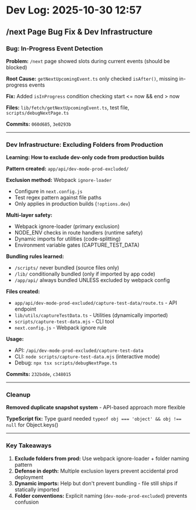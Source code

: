 # Dev Log: 2025-10-30 12:57

## /next Page Bug Fix & Dev Infrastructure

### Bug: In-Progress Event Detection

**Problem:** `/next` page showed slots during current events (should be blocked)

**Root Cause:** `getNextUpcomingEvent.ts` only checked `isAfter()`, missing in-progress events

**Fix:** Added `isInProgress` condition checking start <= now && end > now

**Files:** `lib/fetch/getNextUpcomingEvent.ts`, test file, `scripts/debugNextPage.ts`

**Commits:** `060d685`, `3e0293b`

---

### Dev Infrastructure: Excluding Folders from Production

**Learning: How to exclude dev-only code from production builds**

**Pattern created:** `app/api/dev-mode-prod-excluded/`

**Exclusion method:** Webpack `ignore-loader`

- Configure in `next.config.js`
- Test regex pattern against file paths
- Only applies in production builds (`!options.dev`)

**Multi-layer safety:**

- Webpack ignore-loader (primary exclusion)
- NODE_ENV checks in route handlers (runtime safety)
- Dynamic imports for utilities (code-splitting)
- Environment variable gates (CAPTURE_TEST_DATA)

**Bundling rules learned:**

- `/scripts/` never bundled (source files only)
- `/lib/` conditionally bundled (only if imported by app code)
- `/app/api/` always bundled UNLESS excluded by webpack config

**Files created:**

- `app/api/dev-mode-prod-excluded/capture-test-data/route.ts` - API endpoint
- `lib/utils/captureTestData.ts` - Utilities (dynamically imported)
- `scripts/capture-test-data.mjs` - CLI tool
- `next.config.js` - Webpack ignore rule

**Usage:**

- API: `/api/dev-mode-prod-excluded/capture-test-data`
- CLI: `node scripts/capture-test-data.mjs` (interactive mode)
- Debug: `npx tsx scripts/debugNextPage.ts`

**Commits:** `232bdde`, `c348015`

---

### Cleanup

**Removed duplicate snapshot system** - API-based approach more flexible

**TypeScript fix:** Type guard needed `typeof obj === 'object' && obj !== null` for Object.keys()

---

### Key Takeaways

1. **Exclude folders from prod:** Use webpack ignore-loader + folder naming pattern
2. **Defense in depth:** Multiple exclusion layers prevent accidental prod deployment
3. **Dynamic imports:** Help but don't prevent bundling - file still ships if statically imported
4. **Folder conventions:** Explicit naming (`dev-mode-prod-excluded`) prevents confusion
